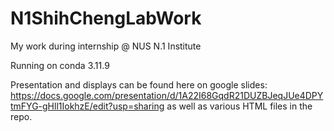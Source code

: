 # N1ShihChengLabWork
My work during internship @ NUS N.1 Institute 

Running on conda 3.11.9 

Presentation and displays can be found here on google slides: https://docs.google.com/presentation/d/1A22I68GqdR21DUZBJeqJUe4DPYtmFYG-gHll1IokhzE/edit?usp=sharing as well as various HTML files in the repo. 
 

